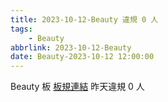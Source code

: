 ```yaml
---
title: 2023-10-12-Beauty 違規 0 人
tags:
    - Beauty
abbrlink: 2023-10-12-Beauty
date: Beauty-2023-10-12 12:00:00
---
```

Beauty 板 [板規連結](https://www.ptt.cc/bbs/Beauty/M.1630069980.A.84B.html)
昨天違規 0 人

